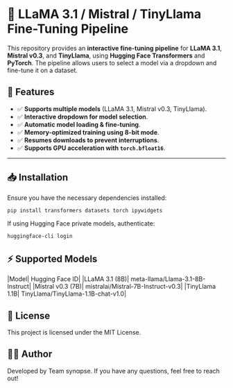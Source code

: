 # 🚀 LLaMA 3.1 / Mistral / TinyLlama Fine-Tuning Pipeline

This repository provides an **interactive fine-tuning pipeline** for **LLaMA 3.1**, **Mistral v0.3**, and **TinyLlama**, using **Hugging Face Transformers** and **PyTorch**. The pipeline allows users to select a model via a dropdown and fine-tune it on a dataset.

## 📌 Features
- ✅ **Supports multiple models** (LLaMA 3.1, Mistral v0.3, TinyLlama).  
- ✅ **Interactive dropdown for model selection**.  
- ✅ **Automatic model loading & fine-tuning**.  
- ✅ **Memory-optimized training using 8-bit mode**.  
- ✅ **Resumes downloads to prevent interruptions**.  
- ✅ **Supports GPU acceleration with `torch.bfloat16`**.  

---

## 📥 Installation
Ensure you have the necessary dependencies installed:
```bash
pip install transformers datasets torch ipywidgets

```
If using Hugging Face private models, authenticate:
```bash
huggingface-cli login
```
## ⚡ Supported Models
|Model| Hugging Face ID|
|LLaMA 3.1 (8B)|	meta-llama/Llama-3.1-8B-Instruct|
|Mistral v0.3 (7B)|	mistralai/Mistral-7B-Instruct-v0.3|
|TinyLlama 1.1B|	TinyLlama/TinyLlama-1.1B-chat-v1.0|


## 📜 License
This project is licensed under the MIT License.

## 👨‍💻 Author
Developed by Team synαpse. If you have any questions, feel free to reach out!

